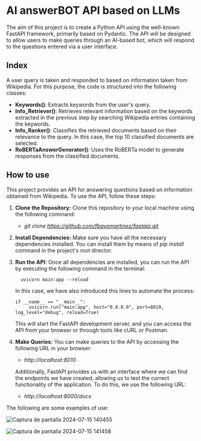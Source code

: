 # AI answerBOT API based on LLMs
The aim of this project is to create a Python API using the well-known FastAPI framework, primarily based on Pydantic. The API will be designed to allow users to make queries through an AI-based bot, which will respond to the questions entered via a user interface.


## Index
A user query is taken and responded to based on information taken from Wikipedia. For this purpose, the code is structured into the following classes:

- **Keywords()**: Extracts keywords from the user's query.
- **Info_Retriever()**: Retrieves relevant information based on the keywords extracted in the previous step by searching Wikipedia entries containing the keywords.
- **Info_Ranker()**: Classifies the retrieved documents based on their relevance to the query. In this case, the top 10 classified documents are selected.
- **RoBERTaAnswerGenerator()**: Uses the RoBERTa model to generate responses from the classified documents.


## How to use
This project provides an API for answering questions based on information obtained from Wikipedia. To use the API, follow these steps:

1. **Clone the Repository:**
   Clone this repository to your local machine using the following command:
    - *git clone https://github.com/fbayomartinez/fastapi.git*

2. **Install Dependencies:**
Make sure you have all the necessary dependencies installed. You can install them by means of *pip install* command in the project's root director.

3. **Run the API:**
Once all dependencies are installed, you can run the API by executing the following command in the terminal:

         uvicorn main:app --reload

   In this case, we have also introduced this lines to automate the process:
       
       if __name__ == "__main__":
            uvicorn.run("main:app", host="0.0.0.0", port=8010, log_level="debug", reload=True)
   
   This will start the FastAPI development server, and you can access the API from your browser or through tools like cURL or Postman.

4. **Make Queries:**
   You can make queries to the API by accessing the following URL in your browser:
   - *http://localhost:8010*
   
   Additionally, FastAPI provides us with an interface where we can find the endpoints we have created, allowing us to test the correct functionality of the application. To do this, we use the following URL:
   - *http://localhost:8000/docs*

The following are some examples of use:

![Captura de pantalla 2024-07-15 140455](https://github.com/user-attachments/assets/3a24a43f-979f-437f-b778-6cb48f38e0a1)

![Captura de pantalla 2024-07-15 141458](https://github.com/user-attachments/assets/628bdc52-6b19-4408-b654-18937e944a4f)


